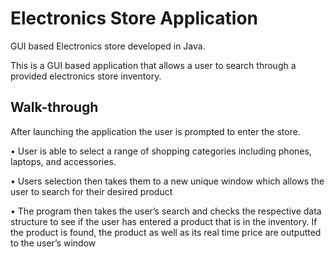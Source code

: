 # Electronics Store Application

GUI based Electronics store developed in Java.

This is a GUI based application that allows a user to search through a provided electronics store inventory.

## Walk-through
After launching the application the user is prompted to enter the store.

• User is able to select a range of shopping categories including phones, laptops, and accessories.

• Users selection then takes them to a new unique window which allows the user to search for their desired product

• The program then takes the user’s search and checks the respective data structure to see if the user has entered a product that is in the inventory. If the product is found, the product as well as its real time price are outputted to the user’s window
